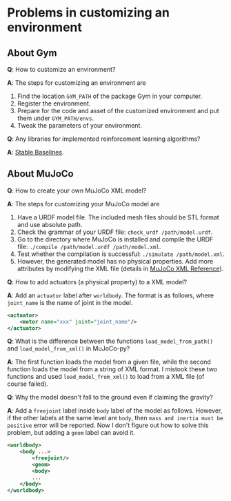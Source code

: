 # Problems in customizing an environment

## About Gym

**Q**: How to customize an environment?

**A**: The steps for customizing an environment are

1. Find the location `GYM_PATH` of the package Gym in your computer.
2. Register the environment.
3. Prepare for the code and asset of the customized environment and put them under `GYM_PATH/envs`.
4. Tweak the parameters of your environment.



**Q**: Any libraries for implemented reinforcement learning algorithms?

**A**: [Stable Baselines](https://stable-baselines.readthedocs.io/en/master/). 



## About MuJoCo

**Q**: How to create your own MuJoCo XML model?

**A**: The steps for customizing your MuJoCo model are

1. Have a URDF model file. The included mesh files should be STL format and use absolute path.
2. Check the grammar of your URDF file: `check_urdf /path/model.urdf`.
3. Go to the directory where MuJoCo is installed and compile the URDF file: `./compile /path/model.urdf /path/model.xml`. 
4. Test whether the compilation is successful: `./simulate /path/model.xml`.
5. However, the generated model has no physical properties. Add more attributes by modifying the XML file (details in [MuJoCo XML Reference](http://www.mujoco.org/book/XMLreference.html)).



**Q**: How to add actuators (a physical property) to a XML model?

**A**: Add an `actuator` label after `worldbody`. The format is as follows, where `joint_name` is the name of joint in the model.

```xml
<actuator>
    <motor name="xxx" joint="joint_name"/>
</actuator>
```



**Q**: What is the difference between the functions `load_model_from_path()` and `load_model_from_xml()` in MuJoCo-py?

**A**: The first function loads the model from a given file, while the second function loads the model from a string of XML format. I mistook these two functions and used `load_model_from_xml()` to load from a XML file (of course failed).



**Q**: Why the model doesn't fall to the ground even if claiming the gravity?

**A**: Add a `freejoint` label inside `body` label of the model as follows. However, if the other labels at the same level are `body`, then `mass and inertia must be positive` error will be reported. Now I don't figure out how to solve this problem, but adding a `geom` label can avoid it.

```xml
<worldbody>
    <body ...>
        <freejoint/>
        <geom>
        <body>
        ...
    </body>
</worldbody>
```